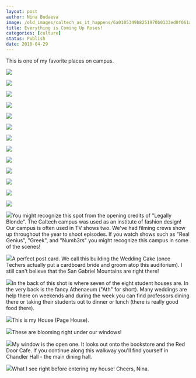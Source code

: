 ```yaml
---
layout: post
author: Nina Budaeva
image: /old_images/caltech_as_it_happens/6a0105349b8251970b0133ed0f061a970b.jpg
title: Everything is Coming Up Roses!
categories: [culture]
status: Publish
date: 2010-04-29
---
```



This is one of my favorite places on campus. 

 

![](/old_images/caltech_as_it_happens/6a0105349b8251970b0133ed0f0661970b.jpg)

![](/old_images/caltech_as_it_happens/6a0105349b8251970b0134803f59df970c.jpg)

![](/old_images/caltech_as_it_happens/6a0105349b8251970b0133ed0f06e8970b.jpg)

![](/old_images/caltech_as_it_happens/6a0105349b8251970b0134803f5a70970c.jpg)

![](/old_images/caltech_as_it_happens/6a0105349b8251970b0133ed0f07bb970b.jpg)

![](/old_images/caltech_as_it_happens/6a0105349b8251970b0133ed0f0811970b.jpg)

![](/old_images/caltech_as_it_happens/6a0105349b8251970b0133ed0f0894970b.jpg)

![](/old_images/caltech_as_it_happens/6a0105349b8251970b0133ed0f08c5970b.jpg)

![](/old_images/caltech_as_it_happens/6a0105349b8251970b0133ed0f0908970b.jpg)

![](/old_images/caltech_as_it_happens/6a0105349b8251970b0133ed0f0976970b.jpg)

![](/old_images/caltech_as_it_happens/6a0105349b8251970b0134803f5c4e970c.jpg)

![](/old_images/caltech_as_it_happens/6a0105349b8251970b0134803f5c97970c.jpg)

![](/old_images/caltech_as_it_happens/6a0105349b8251970b0133ed0f0a62970b.jpg)

![](/old_images/caltech_as_it_happens/6a0105349b8251970b0133ed0f0ab1970b.jpg)You might recognize this spot from the opening credits of "Legally Blonde". The Caltech campus was used as an institute of fashion design! Our campus is often used in TV shows two. We've had filming crews show up throughout the year to shoot episodes. If you watch shows such as "Real Genius", "Greek", and "Numb3rs" you might recognize this campus in some of the scenes!
 

![](/old_images/caltech_as_it_happens/6a0105349b8251970b0133ed0f0b05970b.jpg)A perfect post card. We call this building the Wedding Cake (once Techers actually put a cardboard bride and groom atop this auditorium). I still can't believe that the San Gabriel Mountains are right there!
 

![](/old_images/caltech_as_it_happens/6a0105349b8251970b0134803f5de0970c.jpg)In the back of this shot is where seven of the eight student houses are. In the very back is the fancy Athenaeum ("Ath" for short). Many weddings are help there on weekends and during the week you can find professors dining there or taking their students out to dinner or lunch (there is really good food there).

 

![](/old_images/caltech_as_it_happens/6a0105349b8251970b0133ed0f0b9f970b.jpg)This is my House (Page House).

 

![](/old_images/caltech_as_it_happens/6a0105349b8251970b0133ed0f0bee970b.jpg)These are blooming right under our windows!
 

![](/old_images/caltech_as_it_happens/6a0105349b8251970b0134803f5ed0970c.jpg)My window is the open one. It looks out onto the bookstore and the Red Door Cafe. If you continue along this walkway you'll find yourself in Chandler Hall - the main dining hall.

 

![](/old_images/caltech_as_it_happens/6a0105349b8251970b0134803f5f36970c.jpg)What I see right before entering my house!
Cheers,
Nina.

